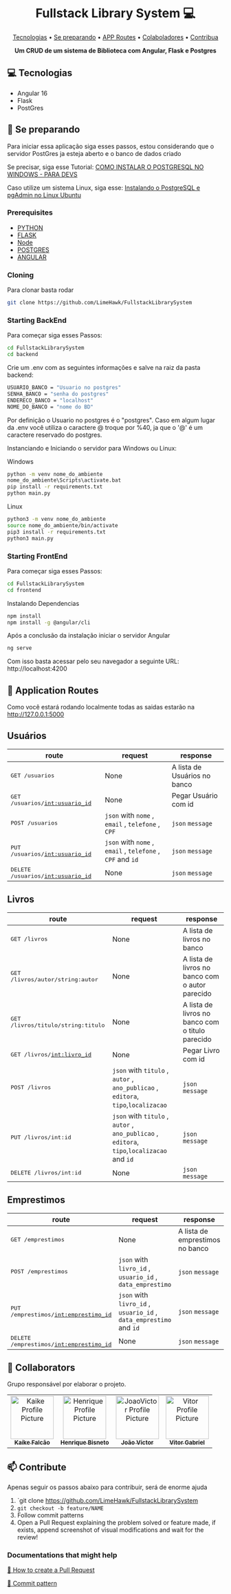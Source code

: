 <h1 align="center" style="font-weight: bold;">Fullstack Library System 💻</h1>

<p align="center">
 <a href="#tech">Tecnologias</a> • 
 <a href="#started">Se preparando</a> •
 <a href="#routes">APP Routes</a> • 
 <a href="#colab">Colaboladores</a> •
 <a href="#contribute">Contribua</a>
</p>

<p align="center">
    <b>Um CRUD de um sistema de Biblioteca com Angular, Flask e Postgres </b>
</p>

<h2 id="technologies">💻 Tecnologias</h2>

- Angular 16
- Flask
- PostGres

<h2 id="started">🚀 Se preparando</h2>

Para iniciar essa aplicação siga esses passos, estou considerando que o servidor PostGres ja esteja aberto e o banco de dados criado

Se precisar, siga esse Tutorial: <a href="https://www.youtube.com/watch?v=UbX-2Xud1JA">COMO INSTALAR O POSTGRESQL NO WINDOWS - PARA DEVS</a> 

Caso utilize um sistema Linux, siga esse:  <a href="https://www.youtube.com/watch?v=1jSb4LJH1dw&t=1380s">Instalando o PostgreSQL e pgAdmin no Linux Ubuntu</a>
<h3>Prerequisites</h3>


- [PYTHON](https://www.python.org/downloads/)
- [FLASK](https://flask.palletsprojects.com/en/2.3.x/)
- [Node](https://nodejs.org/en)
- [POSTGRES](https://www.postgresql.org/download/)
- [ANGULAR](https://angular.io/cli)


<h3>Cloning</h3>

Para clonar basta rodar

```bash
git clone https://github.com/LimeHawk/FullstackLibrarySystem
```

<h3>Starting BackEnd </h3>

Para começar siga esses Passos:

```bash
cd FullstackLibrarySystem
cd backend
```
Crie um .env com as seguintes informações e salve na raiz da pasta backend:

```bash
USUARIO_BANCO = "Usuario no postgres"
SENHA_BANCO = "senha do postgres"
ENDERECO_BANCO = "localhost"
NOME_DO_BANCO = "nome do BD"
```

Por definição o Usuario no postgres é o "postgres". Caso em algum lugar da .env você utiliza o caractere @ troque por %40, ja que o '@' é um caractere reservado do postgres.

Instanciando e Iniciando o servidor para Windows ou Linux:

Windows
```bash
python -m venv nome_do_ambiente
nome_do_ambiente\Scripts\activate.bat
pip install -r requirements.txt
python main.py
```

Linux

```bash
python3 -m venv nome_do_ambiente
source nome_do_ambiente/bin/activate
pip3 install -r requirements.txt
python3 main.py
```

<h3>Starting FrontEnd </h3>

Para começar siga esses Passos:

```bash
cd FullstackLibrarySystem
cd frontend
```

Instalando Dependencias
```bash
npm install
npm install -g @angular/cli
```

Após a conclusão da instalação iniciar o servidor Angular
```bash
ng serve
```

Com isso basta acessar pelo seu navegador a seguinte URL: http://localhost:4200


<h2 id="routes">📍 Application Routes</h2>

Como você estará rodando localmente todas as saidas estarão na http://127.0.0.1:5000


<h2> Usuários </h2>

| route               | request    | response                                        
|----------------------|-----------------------------------------------------|---------------------------
| <kbd>GET /usuarios</kbd>   | None | A lista de Usuários no banco
| <kbd>GET /usuarios/<int:usuario_id> </kbd>  | None | Pegar Usuário com id 
| <kbd>POST /usuarios</kbd> | `json` with `nome` , `email` , `telefone` , `CPF`| `json` `message`
| <kbd>PUT /usuarios/<int:usuario_id></kbd>  | `json` with `nome` , `email` , `telefone` , `CPF` and `id`| `json` `message`
| <kbd>DELETE /usuarios/<int:usuario_id> </kbd> | None | `json` `message`

<h2> Livros </h2>

| route               | request    | response                                        
|----------------------|-----------------------------------------------------|---------------------------
| <kbd>GET /livros</kbd>   | None | A lista de livros no banco
| <kbd>GET /livros/autor/string:autor </kbd>   | None | A lista de livros no banco com o autor parecido
| <kbd>GET /livros/titulo/string:titulo </kbd>   | None | A lista de livros no banco com o titulo parecido
| <kbd>GET /livros/<int:livro_id> </kbd>  | None | Pegar Livro com id 
| <kbd>POST /livros</kbd> | `json` with `titulo` , `autor` , `ano_publicao` , `editora`, `tipo`,`localizacao`| `json` `message`
| <kbd>PUT /livros/int:id</kbd> | `json` with `titulo` , `autor` , `ano_publicao` , `editora`, `tipo`,`localizacao` and `id`| `json` `message`
| <kbd>DELETE /livros/int:id </kbd> | None | `json` `message`

<h2> Emprestimos </h2>

| route               | request    | response                                        
|----------------------|-----------------------------------------------------|---------------------------
| <kbd>GET /emprestimos</kbd>   | None | A lista de emprestimos no banco
| <kbd>POST /emprestimos</kbd> | `json` with `livro_id` , `usuario_id` , `data_emprestimo`| `json` `message`
| <kbd>PUT /emprestimos/<int:emprestimo_id></kbd>  | `json` with `livro_id` , `usuario_id` , `data_emprestimo` and `id`| `json` `message`
| <kbd>DELETE /emprestimos/<int:emprestimo_id> </kbd> | None | `json` `message`




<h2 id="colab">🤝 Collaborators</h2>

Grupo responsável por elaborar o projeto.

<table>
  <tr>
    <td align="center">
      <a href="https://github.com/LimeHawk">
        <img src="https://avatars.githubusercontent.com/u/96706378?s=400&u=c9ec291bbbb7ff2f92b39ba6350b6eb6894e7036&v=4" width="100px;" alt="Kaike Profile Picture"/><br>
        <sub>
          <b>Kaíke Falcão</b>
        </sub>
      </a>
    </td>
    <td align="center">
      <a href="https://github.com/BisNeT0">
        <img src="https://avatars.githubusercontent.com/u/111530921?v=4" width="100px;" alt="Henrique Profile Picture"/><br>
        <sub>
          <b>Henrique Bisneto</b>
        </sub>
      </a>
    </td>
    </td>
    <td align="center">
      <a href="https://github.com/imtakezo">
        <img src="https://avatars.githubusercontent.com/u/62066012?v=4" width="100px;" alt="JoaoVictor Profile Picture"/><br>
        <sub>
          <b>João Victor</b>
        </sub>
      </a>
    </td>
    <td align="center">
      <a href="https://github.com/vShipa">
        <img src="https://avatars.githubusercontent.com/u/135391335?v=4" width="100px;" alt="Vitor Profile Picture"/><br>
        <sub>
          <b>Vitor Gabriel</b>
        </sub>
      </a>
    </td>
    
    
  </tr>
</table>



<h2 id="contribute">📫 Contribute</h2>

Apenas seguir os passos abaixo para contribuir, será de enorme ajuda

1. `git clone https://github.com/LimeHawk/FullstackLibrarySystem
2. `git checkout -b feature/NAME`
3. Follow commit patterns
4. Open a Pull Request explaining the problem solved or feature made, if exists, append screenshot of visual modifications and wait for the review!

<h3>Documentations that might help</h3>

[📝 How to create a Pull Request](https://www.atlassian.com/br/git/tutorials/making-a-pull-request)

[💾 Commit pattern](https://gist.github.com/joshbuchea/6f47e86d2510bce28f8e7f42ae84c716)
